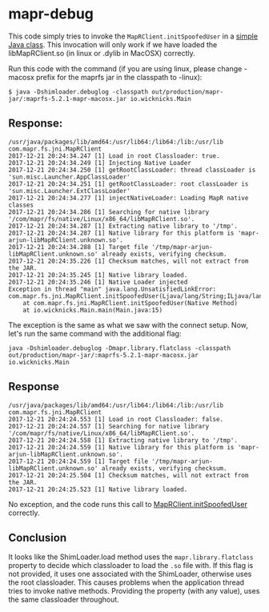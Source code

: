 # mapr-debug

This code simply tries to invoke the `MapRClient.initSpoofedUser` in a [simple Java class](https://github.com/wicknicks/mapr-debug/blob/master/src/io/wicknicks/Main.java). This invocation will only work if we have loaded the libMapRClient.so (in linux or .dylib in MacOSX) correctly. 

Run this code with the command (if you are using linux, please change -macosx prefix for the maprfs jar in the classpath to -linux): 

```
$ java -Dshimloader.debuglog -classpath out/production/mapr-jar/:maprfs-5.2.1-mapr-macosx.jar io.wicknicks.Main
```

Response:
--------

```
/usr/java/packages/lib/amd64:/usr/lib64:/lib64:/lib:/usr/lib
com.mapr.fs.jni.MapRClient
2017-12-21 20:24:34.247 [1] Load in root Classloader: true.
2017-12-21 20:24:34.249 [1] Injecting Native Loader
2017-12-21 20:24:34.250 [1] getRootClassLoader: thread classLoader is 'sun.misc.Launcher.AppClassLoader'
2017-12-21 20:24:34.251 [1] getRootClassLoader: root classLoader is 'sun.misc.Launcher.ExtClassLoader'
2017-12-21 20:24:34.277 [1] injectNativeLoader: Loading MapR native classes
2017-12-21 20:24:34.286 [1] Searching for native library '/com/mapr/fs/native/Linux/x86_64/libMapRClient.so'.
2017-12-21 20:24:34.287 [1] Extracting native library to '/tmp'.
2017-12-21 20:24:34.287 [1] Native library for this platform is 'mapr-arjun-libMapRClient.unknown.so'.
2017-12-21 20:24:34.288 [1] Target file '/tmp/mapr-arjun-libMapRClient.unknown.so' already exists, verifying checksum.
2017-12-21 20:24:35.226 [1] Checksum matches, will not extract from the JAR.
2017-12-21 20:24:35.245 [1] Native library loaded.
2017-12-21 20:24:35.246 [1] Native Loader injected
Exception in thread "main" java.lang.UnsatisfiedLinkError: com.mapr.fs.jni.MapRClient.initSpoofedUser(Ljava/lang/String;ILjava/lang/String;I)I
	at com.mapr.fs.jni.MapRClient.initSpoofedUser(Native Method)
	at io.wicknicks.Main.main(Main.java:15)
```

The exception is the same as what we saw with the connect setup. Now, let's run the same command with the additional flag: 

```
java -Dshimloader.debuglog -Dmapr.library.flatclass -classpath out/production/mapr-jar/:maprfs-5.2.1-mapr-macosx.jar io.wicknicks.Main
```

Response
--------

```
/usr/java/packages/lib/amd64:/usr/lib64:/lib64:/lib:/usr/lib
com.mapr.fs.jni.MapRClient
2017-12-21 20:24:24.553 [1] Load in root Classloader: false.
2017-12-21 20:24:24.557 [1] Searching for native library '/com/mapr/fs/native/Linux/x86_64/libMapRClient.so'.
2017-12-21 20:24:24.558 [1] Extracting native library to '/tmp'.
2017-12-21 20:24:24.559 [1] Native library for this platform is 'mapr-arjun-libMapRClient.unknown.so'.
2017-12-21 20:24:24.559 [1] Target file '/tmp/mapr-arjun-libMapRClient.unknown.so' already exists, verifying checksum.
2017-12-21 20:24:25.504 [1] Checksum matches, will not extract from the JAR.
2017-12-21 20:24:25.523 [1] Native library loaded.
```

No exception, and the code runs this call to [MapRClient.initSpoofedUser](https://github.com/wicknicks/mapr-debug/blob/master/src/io/wicknicks/Main.java#L15) correctly.

Conclusion
----------

It looks like the ShimLoader.load method uses the `mapr.library.flatclass` property to decide which classloader to load the `.so` file with. If this flag is not provided, it uses one associated with the ShimLoader, otherwise uses the root classloader. This causes problems when the application thread tries to invoke native methods. Providing the property (with any value), uses the same classloader throughout.
